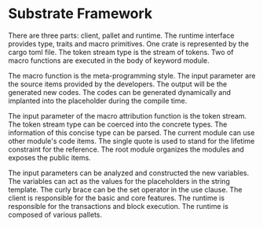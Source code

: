# Substrate Framework

There are three parts: client, pallet and runtime. The runtime interface provides type, traits and macro primitives. One crate is represented by the cargo toml file. The token stream type is the stream of tokens. Two of macro functions are executed in the body of keyword module. 

The macro function is the meta-programming style. The input parameter are the source items provided by the developers. The output will be the generated new codes. The codes can be generated dynamically and implanted into the placeholder during the compile time.

The input parameter of the macro attribution function is the token stream. The token stream type can be coerced into the concrete types. The information of this concise type can be parsed. The current module can use other module's code items. The single quote is used to stand for the lifetime constraint for the reference. The root module organizes the modules and exposes the public items. 

The input parameters can be analyzed and constructed the new variables. The variables can act as the values for the placeholders in the string template. The curly brace can be the set operator in the use clause. The client is responsible for the basic and core features. The runtime is responsible for the transactions and block execution. The runtime is composed of various pallets. 


